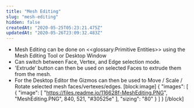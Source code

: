 ```yaml
---
title: "Mesh Editing"
slug: "mesh-editing"
hidden: false
createdAt: "2020-05-25T05:23:21.475Z"
updatedAt: "2020-05-26T23:09:32.483Z"
---
```

* Mesh Editing can be done on <<glossary:Primitive Entities>> using the Mesh Editing Tool or Desktop Window
* Can switch between Face, Vertex, and Edge selection mode.
* 'Extrude' button can then be used on selected Faces to extrude them from the mesh.
* For the Desktop Editor the Gizmos can then be used to Move / Scale / Rotate selected mesh faces/vertexes/edges.
[block:image]
{
  "images": [
    {
      "image": [
        "https://files.readme.io/116628f-MeshEditing.PNG",
        "MeshEditing.PNG",
        840,
        521,
        "#30525e"
      ],
      "sizing": "80"
    }
  ]
}
[/block]